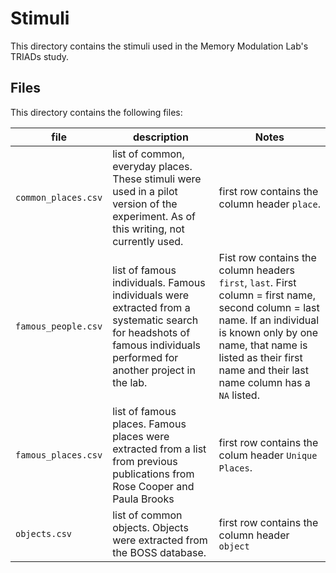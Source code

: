 # Stimuli

This directory contains the stimuli used in the Memory Modulation Lab's TRIADs study.

## Files

This directory contains the following files:

| file | description | Notes |
| --   | ----        | -- |
| `common_places.csv` | list of common, everyday places. These stimuli were used in a pilot version of the experiment. As of this writing, not currently used. | first row contains the column header `place`. |
| `famous_people.csv` | list of famous individuals. Famous individuals were extracted from a systematic search for headshots of famous individuals performed for another project in the lab. | Fist row contains the column headers `first`, `last`. First column = first name, second column = last name. If an individual is known only by one name, that name is listed as their first name and their last name column has a `NA` listed. | 
| `famous_places.csv` | list of famous places. Famous places were extracted from a list from previous publications from Rose Cooper and Paula Brooks | first row contains the colum header `Unique Places`. |
| `objects.csv` | list of common objects. Objects were extracted from the BOSS database. | first row contains the column header `object` |